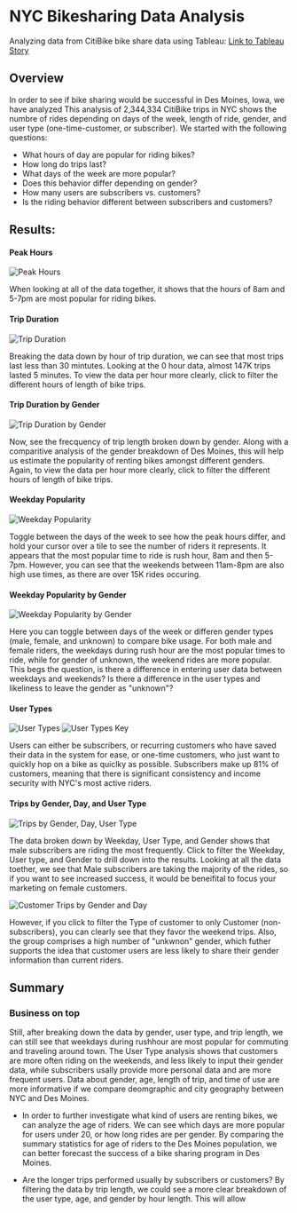 # NYC Bikesharing Data Analysis

Analyzing data from CitiBike bike share data using Tableau:
[Link to Tableau Story](https://public.tableau.com/app/profile/ellye/viz/Bike_Sharing_Challenge_16549766249820/BikeSharingChallenge?publish=yes)

## Overview 

In order to see if bike sharing would be successful in Des Moines, Iowa, we have analyzed 
This analysis of 2,344,334 CitiBike trips in NYC shows the numbre of rides depending on days of the week, length of ride, gender, and user type (one-time-customer, or subscriber). We started with the following questions:

* What hours of day are popular for riding bikes? 
* How long do trips last?
* What days of the week are more popular?
* Does this behavior differ depending on gender? 
* How many users are subscribers vs. customers? 
* Is the riding behavior different between subscribers and customers? 

## Results:

#### Peak Hours

![Peak Hours](peak_hours.PNG)

When looking at all of the data together, it shows that the hours of 8am and 5-7pm are most popular for riding bikes. 

#### Trip Duration

![Trip Duration](trip_duration.PNG)

Breaking the data down by hour of trip duration, we can see that most trips last less than 30 mintutes. Looking at the 0 hour data, almost 147K trips lasted 5 minutes. To view the data per hour more clearly, click to filter the different hours of length of bike trips. 

#### Trip Duration by Gender

![Trip Duration by Gender](trip_duration_by_gender.PNG)

Now, see the frecquency of trip length broken down by gender. Along with a comparitive analysis of the gender breakdown of Des Moines, this will help us estimate the popularity of renting bikes amongst different genders. Again, to view the data per hour more clearly, click to filter the different hours of length of bike trips. 

#### Weekday Popularity

![Weekday Popularity](weekday_popularity_heatmap.PNG)

Toggle between the days of the week to see how the peak hours differ, and hold your cursor over a tile to see the number of riders it represents. It appears that the most popular time to ride is rush hour, 8am and then 5-7pm. However, you can see that the weekends between 11am-8pm are also high use times, as there are over 15K rides occuring. 

#### Weekday Popularity by Gender

![Weekday Popularity by Gender](weekday_popularity_by_gender.PNG)

Here you can toggle between days of the week or differen gender types (male, female, and unknown) to compare bike usage. For both male and female riders, the weekdays during rush hour are the most popular times to ride, while for gender of unknown, the weekend rides are more popular. This begs the question, is there a difference in entering user data between weekdays and weekends? Is there a difference in the user types and likeliness to leave the gender as "unknown"?

#### User Types

![User Types](user_type.PNG)
![User Types Key](user_key.PNG)

Users can either be subscribers, or recurring customers who have saved their data in the system for ease, or one-time customers, who just want to quickly hop on a bike as quiclky as possible. Subscribers make up 81% of customers, meaning that there is significant consistency and income security with NYC's most active riders. 

#### Trips by Gender, Day, and User Type

![Trips by Gender, Day, User Type](trips_by_gender_day_user.PNG)

The data broken down by Weekday, User Type, and Gender shows that male subscribers are riding the most frequently. Click to filter the Weekday, User type, and Gender to drill down into the results. Looking at all the data toether, we see that Male subscribers are taking the majority of the rides, so if you want to see increased success, it would be beneifital to focus your marketing on female customers. 

![Customer Trips by Gender and Day](customer_rides_by_gender_day.PNG)

However, if you click to filter the Type of customer to only Customer (non-subscribers), you can clearly see that they favor the weekend trips. Also, the group comprises a high number of "unkwnon" gender, which futher supports the idea that customer users are less likely to share their gender information than current riders. 

## Summary

### Business on top

Still, after breaking down the data by gender, user type, and trip length, we can still see that weekdays during rushhour are most popular for commuting and traveling around town. The User Type analysis shows that customers are more often riding on the weekends, and less likely to input their gender data, while subscribers usally provide more personal data and are more frequent users. Data about gender, age, length of trip, and time of use are more informative if we compare deomgraphic and city geography between NYC and Des Moines. 


- In order to further investigate what kind of users are renting bikes, we can analyze the age of riders. We can see which days are more popular for users under 20, or how long rides are per gender. By comparing the summary statistics for age of riders to the Des Moines population, we can better forecast the success of a bike sharing program in Des Moines. 


- Are the longer trips performed usually by subscribers or customers? 
    By filtering the data by trip length, we could see a more clear breakdown of the user type, age, and gender by hour length. This will allow 